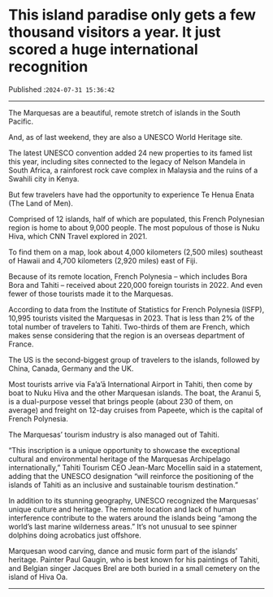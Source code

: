 # This island paradise only gets a few thousand visitors a year. It just scored a huge international recognition

Published :`2024-07-31 15:36:42`

---

The Marquesas are a beautiful, remote stretch of islands in the South Pacific.

And, as of last weekend, they are also a UNESCO World Heritage site.

The latest UNESCO convention added 24 new properties to its famed list this year, including sites connected to the legacy of Nelson Mandela in South Africa, a rainforest rock cave complex in Malaysia and the ruins of a Swahili city in Kenya.

But few travelers have had the opportunity to experience Te Henua Enata (The Land of Men).

Comprised of 12 islands, half of which are populated, this French Polynesian region is home to about 9,000 people. The most populous of those is Nuku Hiva, which CNN Travel explored in 2021.

To find them on a map, look about 4,000 kilometers (2,500 miles) southeast of Hawaii and 4,700 kilometers (2,920 miles) east of Fiji.

Because of its remote location, French Polynesia – which includes Bora Bora and Tahiti – received about 220,000 foreign tourists in 2022. And even fewer of those tourists made it to the Marquesas.

According to data from the Institute of Statistics for French Polynesia (ISFP), 10,995 tourists visited the Marquesas in 2023. That is less than 2% of the total number of travelers to Tahiti. Two-thirds of them are French, which makes sense considering that the region is an overseas department of France.

The US is the second-biggest group of travelers to the islands, followed by China, Canada, Germany and the UK.

Most tourists arrive via Fa’a’ā International Airport in Tahiti, then come by boat to Nuku Hiva and the other Marquesan islands. The boat, the Aranui 5, is a dual-purpose vessel that brings people (about 230 of them, on average) and freight on 12-day cruises from Papeete, which is the capital of French Polynesia.

The Marquesas’ tourism industry is also managed out of Tahiti.

“This inscription is a unique opportunity to showcase the exceptional cultural and environmental heritage of the Marquesas Archipelago internationally,” Tahiti Tourism CEO Jean-Marc Mocellin said in a statement, adding that the UNESCO designation “will reinforce the positioning of the islands of Tahiti as an inclusive and sustainable tourism destination.”

In addition to its stunning geography, UNESCO recognized the Marquesas’ unique culture and heritage. The remote location and lack of human interference contribute to the waters around the islands being “among the world’s last marine wilderness areas.” It’s not unusual to see spinner dolphins doing acrobatics just offshore.

Marquesan wood carving, dance and music form part of the islands’ heritage. Painter Paul Gaugin, who is best known for his paintings of Tahiti, and Belgian singer Jacques Brel are both buried in a small cemetery on the island of Hiva Oa.

---

